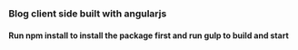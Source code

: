 ### Blog client side built with angularjs

#### Run npm install to install the package first and run gulp to build and start 
